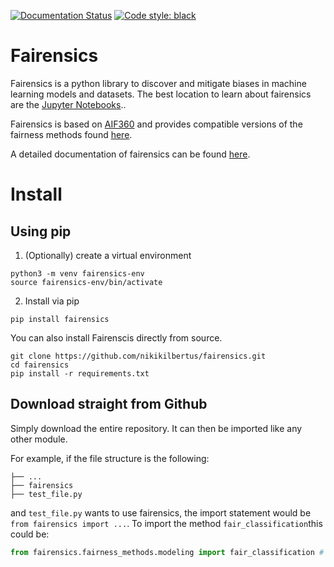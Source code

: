 [![Documentation Status](https://readthedocs.org/projects/fairensics/badge/?version=latest)](https://fairensics.readthedocs.io/en/latest/?badge=latest)
[![Code style: black](https://img.shields.io/badge/code%20style-black-000000.svg)](https://github.com/psf/black)

# Fairensics

Fairensics is a python library to discover and mitigate biases in machine learning models and datasets.
The best location to learn about fairensics are the [Jupyter Notebooks](https://github.com/nikikilbertus/fairensics/tree/master/examples)..

Fairensics is based on [AIF360](https://aif360.mybluemix.net/) and provides compatible versions of the fairness methods found [here](https://github.com/mbilalzafar/fair-classification).

A detailed documentation of fairensics can be found [here](https://fairensics-docs.readthedocs-hosted.com/en/latest/).

# Install

## Using pip

1. (Optionally) create a virtual environment
```
python3 -m venv fairensics-env
source fairensics-env/bin/activate
```

2. Install via pip
```
pip install fairensics
```

You can also install Fairenscis directly from source.
```
git clone https://github.com/nikikilbertus/fairensics.git
cd fairensics
pip install -r requirements.txt
```

## Download straight from Github

Simply download the entire repository. It can then be imported like any other module.

For example, if the file structure is the following:
````
├── ...
├── fairensics
├── test_file.py
````

and ````test_file.py```` wants to use fairensics, the import statement would be ````from fairensics import ...````.
To import the method `````fair_classification`````this could be:

````python
from fairensics.fairness_methods.modeling import fair_classification # importing a method 
````
